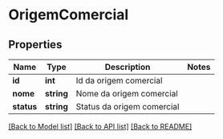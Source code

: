 # OrigemComercial

## Properties
Name | Type | Description | Notes
------------ | ------------- | ------------- | -------------
**id** | **int** | Id da origem comercial | 
**nome** | **string** | Nome da origem comercial | 
**status** | **string** | Status da origem comercial | 

[[Back to Model list]](../README.md#documentation-for-models) [[Back to API list]](../README.md#documentation-for-api-endpoints) [[Back to README]](../README.md)


